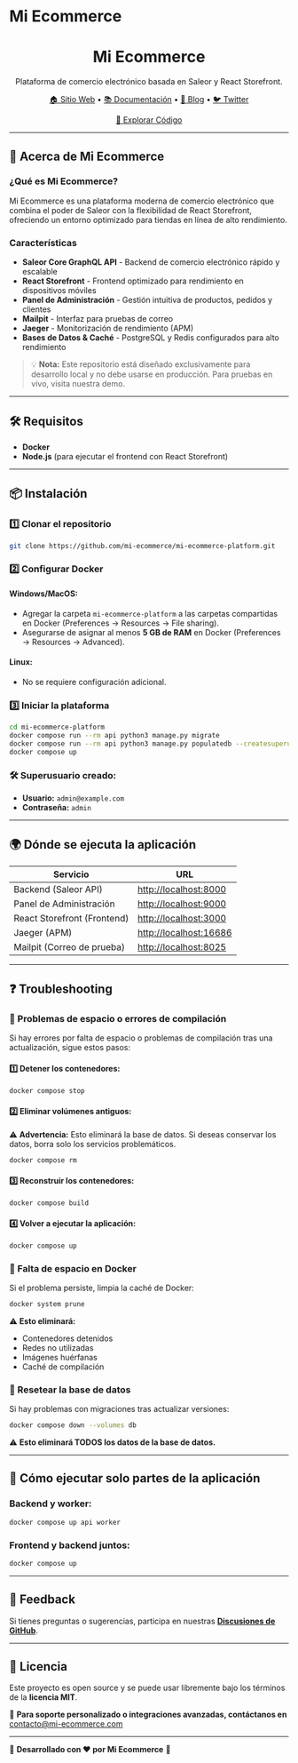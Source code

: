 # Mi Ecommerce

<div align="center">
  <h1>Mi Ecommerce</h1>
  <p>Plataforma de comercio electrónico basada en Saleor y React Storefront.</p>
  
  [🏠 Sitio Web](https://mi-ecommerce.com/) • [📚 Documentación](https://docs.mi-ecommerce.com/) • [📰 Blog](https://blog.mi-ecommerce.com/) • [🐦 Twitter](https://twitter.com/miecommerce)
  
  [🔎 Explorar Código](https://github.com/mi-ecommerce/mi-ecommerce-platform)
</div>

---

## 🚀 Acerca de Mi Ecommerce

### ¿Qué es Mi Ecommerce?
Mi Ecommerce es una plataforma moderna de comercio electrónico que combina el poder de Saleor con la flexibilidad de React Storefront, ofreciendo un entorno optimizado para tiendas en línea de alto rendimiento.

### Características
- **Saleor Core GraphQL API** - Backend de comercio electrónico rápido y escalable
- **React Storefront** - Frontend optimizado para rendimiento en dispositivos móviles
- **Panel de Administración** - Gestión intuitiva de productos, pedidos y clientes
- **Mailpit** - Interfaz para pruebas de correo
- **Jaeger** - Monitorización de rendimiento (APM)
- **Bases de Datos & Caché** - PostgreSQL y Redis configurados para alto rendimiento

> 💡 **Nota:** Este repositorio está diseñado exclusivamente para desarrollo local y no debe usarse en producción. Para pruebas en vivo, visita nuestra demo.

---

## 🛠 Requisitos
- **Docker**
- **Node.js** (para ejecutar el frontend con React Storefront)

---

## 📦 Instalación

### 1️⃣ Clonar el repositorio
```sh
git clone https://github.com/mi-ecommerce/mi-ecommerce-platform.git
```

### 2️⃣ Configurar Docker
#### Windows/MacOS:
- Agregar la carpeta `mi-ecommerce-platform` a las carpetas compartidas en Docker (Preferences → Resources → File sharing).
- Asegurarse de asignar al menos **5 GB de RAM** en Docker (Preferences → Resources → Advanced).

#### Linux:
- No se requiere configuración adicional.

### 3️⃣ Iniciar la plataforma
```sh
cd mi-ecommerce-platform
docker compose run --rm api python3 manage.py migrate
docker compose run --rm api python3 manage.py populatedb --createsuperuser
docker compose up
```

### 🛠 Superusuario creado:
- **Usuario:** `admin@example.com`
- **Contraseña:** `admin`

---

## 🌍 Dónde se ejecuta la aplicación

| Servicio | URL |
|----------|--------------------------|
| Backend (Saleor API) | [http://localhost:8000](http://localhost:8000) |
| Panel de Administración | [http://localhost:9000](http://localhost:9000) |
| React Storefront (Frontend) | [http://localhost:3000](http://localhost:3000) |
| Jaeger (APM) | [http://localhost:16686](http://localhost:16686) |
| Mailpit (Correo de prueba) | [http://localhost:8025](http://localhost:8025) |

---

## ❓ Troubleshooting

### 🛑 Problemas de espacio o errores de compilación
Si hay errores por falta de espacio o problemas de compilación tras una actualización, sigue estos pasos:

#### 1️⃣ Detener los contenedores:
```sh
docker compose stop
```

#### 2️⃣ Eliminar volúmenes antiguos:
⚠️ **Advertencia:** Esto eliminará la base de datos. Si deseas conservar los datos, borra solo los servicios problemáticos.
```sh
docker compose rm
```

#### 3️⃣ Reconstruir los contenedores:
```sh
docker compose build
```

#### 4️⃣ Volver a ejecutar la aplicación:
```sh
docker compose up
```

### 🚀 Falta de espacio en Docker
Si el problema persiste, limpia la caché de Docker:
```sh
docker system prune
```
⚠️ **Esto eliminará:**
- Contenedores detenidos
- Redes no utilizadas
- Imágenes huérfanas
- Caché de compilación

### 🔄 Resetear la base de datos
Si hay problemas con migraciones tras actualizar versiones:
```sh
docker compose down --volumes db
```
⚠️ **Esto eliminará TODOS los datos de la base de datos.**

---

## 🎯 Cómo ejecutar solo partes de la aplicación

### Backend y worker:
```sh
docker compose up api worker
```

### Frontend y backend juntos:
```sh
docker compose up
```

---

## 📩 Feedback
Si tienes preguntas o sugerencias, participa en nuestras **[Discusiones de GitHub](https://github.com/mi-ecommerce/mi-ecommerce-platform/discussions)**.

---

## 📜 Licencia
Este proyecto es open source y se puede usar libremente bajo los términos de la **licencia MIT**.

📩 **Para soporte personalizado o integraciones avanzadas, contáctanos en** contacto@mi-ecommerce.com

---

🚀 **Desarrollado con ❤️ por Mi Ecommerce** 🚀

